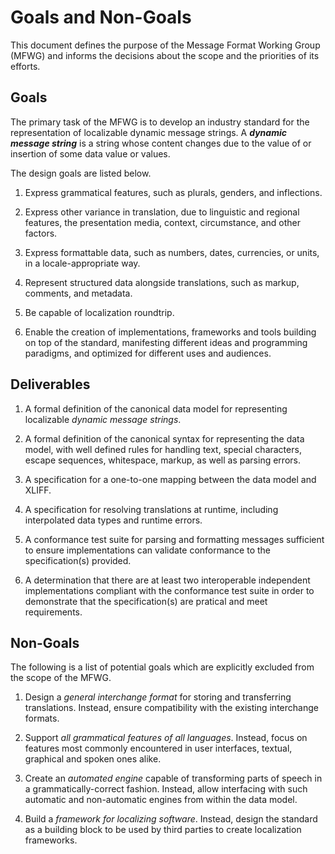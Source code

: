 # Goals and Non-Goals

This document defines the purpose of the Message Format Working Group (MFWG)
and informs the decisions about the scope and the priorities of its efforts.

## Goals

The primary task of the MFWG is to develop an industry standard for the
representation of localizable dynamic message strings. A ***dynamic message
string*** is a string whose content changes due to the value of or insertion
of some data value or values.

The design goals are listed below.

 1. Express grammatical features, such as plurals, genders, and inflections.

 2. Express other variance in translation, due to linguistic and regional
    features, the presentation media, context, circumstance, and other factors.

 3. Express formattable data, such as numbers, dates, currencies, or units, 
    in a locale-appropriate way.

 4. Represent structured data alongside translations, such as markup, comments,
    and metadata.

 5. Be capable of localization roundtrip.

 6. Enable the creation of implementations, frameworks and tools building on
    top of the standard, manifesting different ideas and programming paradigms,
    and optimized for different uses and audiences.


## Deliverables

 1. A formal definition of the canonical data model for representing
    localizable _dynamic message strings_.

 2. A formal definition of the canonical syntax for representing the data
    model, with well defined rules for handling text, special characters,
    escape sequences, whitespace, markup, as well as parsing errors.

 3. A specification for a one-to-one mapping between the data model and XLIFF.

 4. A specification for resolving translations at runtime, including
    interpolated data types and runtime errors.

 5. A conformance test suite for parsing and formatting messages sufficient to
    ensure implementations can validate conformance to the specification(s) provided.

 6. A determination that there are at least two interoperable independent implementations
    compliant with the conformance test suite in order to demonstrate that the 
    specification(s) are pratical and meet requirements.


## Non-Goals

The following is a list of potential goals which are explicitly excluded from
the scope of the MFWG.

 1. Design a _general interchange format_ for storing and transferring
    translations. Instead, ensure compatibility with the existing interchange
    formats.

 2. Support _all grammatical features of all languages_. Instead, focus on
    features most commonly encountered in user interfaces, textual, graphical
    and spoken ones alike.

 3. Create an _automated engine_ capable of transforming parts of speech in
    a grammatically-correct fashion. Instead, allow interfacing with such
    automatic and non-automatic engines from within the data model.

 4. Build a _framework for localizing software_. Instead, design the standard
    as a building block to be used by third parties to create localization
    frameworks.
